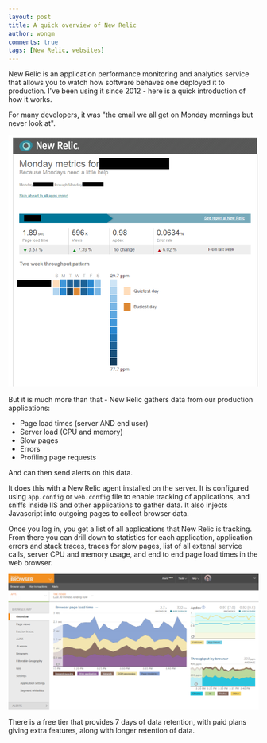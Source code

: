 ```yaml
---
layout: post
title: A quick overview of New Relic
author: wongm
comments: true
tags: [New Relic, websites]
---
```


New Relic is an application performance monitoring and analytics service that allows you to watch how software behaves one deployed it to production. I've been using it since 2012 - here is a quick introduction of how it works.

For many developers, it was "the email we all get on Monday mornings but never look at".

![New Relic weekly email](/images/newrelic-1-weekly-email.png)

But it is much more than that - New Relic gathers data from our production applications:

- Page load times (server AND end user)
- Server load (CPU and memory)
- Slow pages
- Errors
- Profiling page requests

And can then send alerts on this data.

It does this with a New Relic agent installed on the server. It is configured using `app.config` or `web.config` file to enable tracking of applications, and sniffs inside IIS and other applications to gather data. It also injects Javascript into outgoing pages to collect browser data.

Once you log in, you get a list of all applications that New Relic is tracking. From there you can drill down to statistics for each application, application errors and stack traces, traces for slow pages, list of all extenal service calls, server CPU and memory usage, and end to end page load times in the web browser. 

![New Relic browser load time data](/images/newrelic-9-browser-data.png)

There is a free tier that provides 7 days of data retention, with paid plans giving extra features, along with longer retention of data.


